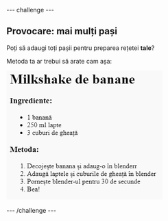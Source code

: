 \--- challenge \---

## Provocare: mai mulți pași

Poți să adaugi toți pașii pentru preparea rețetei **tale**?

Metoda ta ar trebui să arate cam așa:

![captură de ecran](images/recipe-more-method.png)

\--- /challenge \---